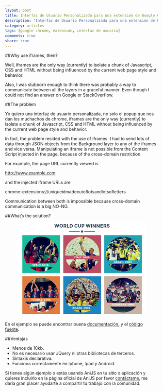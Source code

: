 ```yaml
---
layout: post
title: Interfaz de Usuario Personalizada para una extensión de Google Chrome.
description: "Interfaz de Usuario Personalizada para una extensión de Google Chrome"
category: articles
tags: [google chrome, extensión, interfaz de usuario]
comments: true
share: true
---
```


##Why use iframes, then?

Well, iframes are the only way (currently) to isolate a chunk of Javascript, CSS and HTML without being influenced by the current web page style and behavior.

Also, I was stubborn enough to think there was probably a way to communicate between all the layers in a graceful manner. Even though I could not find an answer on Google or StackOverflow.

##The problem

Yo quiero una interfaz de usuario personalizada, no solo el popup que nos dan los muchachos de chrome, iframes are the only way (currently) to isolate a chunk of Javascript, CSS and HTML without being influenced by the current web page style and behavior.

In fact, the problem resided with the use of iframes. I had to send lots of data through JSON objects from the Background layer to any of the iframes and vice versa. Manipulating an iframe is not possible from the Content Script injected in the page, because of the cross-domain restriction.

For example, the page URL currently viewed is

http://www.example.com

and the injected iframe URLs are

chrome-extensions://uniqueidmadeoutoflotsandlotsofletters

Communication between both is impossible because cross-domain communication is a big NO-NO.


##What’s the solution?




<figure>
	<a href="https://anijs.github.io/examples/scrollreveal/"><img src="/images/2014-05-31-scrollreveal-anijs-demo/scrollreveal.png"></a>
</figure>

En el ejemplo se puede encontrar buena [documentación](http://anijs.github.io/examples/scrollreveal/), y el [código fuente](http://anijs.github.io/examples/scrollreveal/).

##Ventajas

- Menos de 10kb.
- No es necesario usar JQuery ni otras bibliotecas de terceros.
- Sintaxis declarativa.
- Funciona correctamente en Iphone, Ipad y Android.

Si tienes algún ejemplo o estás usando AniJS en tu sitio o aplicación y quieres incluirlo en la página oficial de AniJS por favor [contáctame](https://twitter.com/dariel_noel), me daría gran placer ayudarte a compartir tu trabajo con la comunidad.
